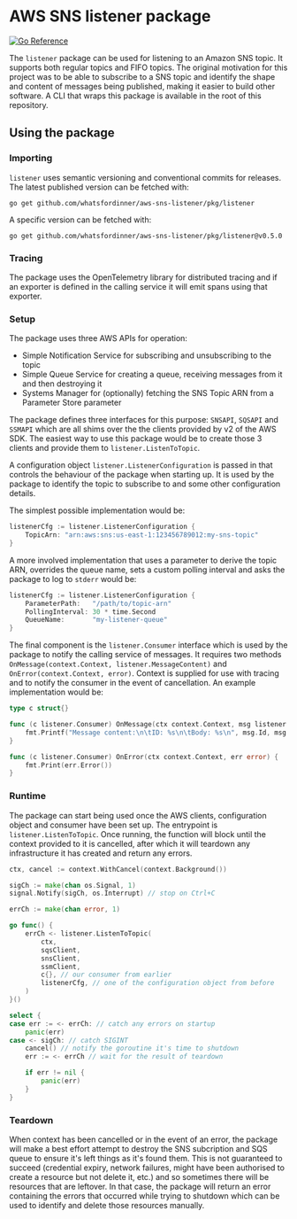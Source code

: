 # AWS SNS listener package

[![Go Reference](https://pkg.go.dev/badge/github.com/whatsfordinner/aws-sns-listener/pkg/listener.svg)](https://pkg.go.dev/github.com/whatsfordinner/aws-sns-listener/pkg/listener)

The `listener` package can be used for listening to an Amazon SNS topic. It supports both regular topics and FIFO topics. The original motivation for this project was to be able to subscribe to a SNS topic and identify the shape and content of messages being published, making it easier to build other software. A CLI that wraps this package is available in the root of this repository.

## Using the package

### Importing

`listener` uses semantic versioning and conventional commits for releases. The latest published version can be fetched with:

```
go get github.com/whatsfordinner/aws-sns-listener/pkg/listener
```

A specific version can be fetched with:

```
go get github.com/whatsfordinner/aws-sns-listener/pkg/listener@v0.5.0
```

### Tracing

The package uses the OpenTelemetry library for distributed tracing and if an exporter is defined in the calling service it will emit spans using that exporter.

### Setup

The package uses three AWS APIs for operation:  
* Simple Notification Service for subscribing and unsubscribing to the topic  
* Simple Queue Service for creating a queue, receiving messages from it and then destroying it  
* Systems Manager for (optionally) fetching the SNS Topic ARN from a Parameter Store parameter

The package defines three interfaces for this purpose: `SNSAPI`, `SQSAPI` and `SSMAPI` which are all shims over the the clients provided by v2 of the AWS SDK. The easiest way to use this package would be to create those 3 clients and provide them to `listener.ListenToTopic`.

A configuration object `listener.ListenerConfiguration` is passed in that controls the behaviour of the package when starting up. It is used by the package to identify the topic to subscribe to and some other configuration details.

The simplest possible implementation would be:

```go
listenerCfg := listener.ListenerConfiguration {
    TopicArn: "arn:aws:sns:us-east-1:123456789012:my-sns-topic"
}
```

A more involved implementation that uses a parameter to derive the topic ARN, overrides the queue name, sets a custom polling interval and asks the package to log to `stderr` would be:

```go
listenerCfg := listener.ListenerConfiguration {
    ParameterPath:   "/path/to/topic-arn"
    PollingInterval: 30 * time.Second 
    QueueName:       "my-listener-queue"
}
```

The final component is the `listener.Consumer` interface which is used by the package to notify the calling service of messages. It requires two methods `OnMessage(context.Context, listener.MessageContent)` and `OnError(context.Context, error)`. Context is supplied for use with tracing and to notify the consumer in the event of cancellation. An example implementation would be:

```go
type c struct{}

func (c listener.Consumer) OnMessage(ctx context.Context, msg listener.MessageContent) {
    fmt.Printf("Message content:\n\tID: %s\n\tBody: %s\n", msg.Id, msg.Body)
}

func (c listener.Consumer) OnError(ctx context.Context, err error) {
    fmt.Print(err.Error())
}
```

### Runtime

The package can start being used once the AWS clients, configuration object and consumer have been set up. The entrypoint is `listener.ListenToTopic`. Once running, the function will block until the context provided to it is cancelled, after which it will teardown any infrastructure it has created and return any errors.

```go
ctx, cancel := context.WithCancel(context.Background())

sigCh := make(chan os.Signal, 1)
signal.Notify(sigCh, os.Interrupt) // stop on Ctrl+C

errCh := make(chan error, 1)

go func() {
    errCh <- listener.ListenToTopic(
        ctx,
        sqsClient,
        snsClient,
        ssmClient,
        c{}, // our consumer from earlier
        listenerCfg, // one of the configuration object from before
    )
}()

select {
case err := <- errCh: // catch any errors on startup
    panic(err)
case <- sigCh: // catch SIGINT
    cancel() // notify the goroutine it's time to shutdown
    err := <- errCh // wait for the result of teardown

    if err != nil {
        panic(err)
    }
}
```

### Teardown

When context has been cancelled or in the event of an error, the package will make a best effort attempt to destroy the SNS subcription and SQS queue to ensure it's left things as it's found them. This is not guaranteed to succeed (credential expiry, network failures, might have been authorised to create a resource but not delete it, etc.) and so sometimes there will be resources that are leftover. In that case, the package will return an error containing the errors that occurred while trying to shutdown which can be used to identify and delete those resources manually.
